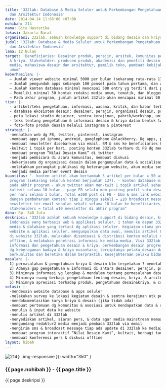 ```yaml
---
title: '332lab: Database & Media Seluler untuk Perkembangan Pengetahuan Desain, Kriya,
  dan Arsitektur Indonesia'
date: 2014-04-14 11:08:00 +07:00
nohibah: 214
nama: Gita Hastarika
lokasi: Jakarta Barat
organisasi: 332lab, sebuah knowledge support di bidang desain dan kriya Indonesia
judul: '32lab: Database & Media Seluler untuk Perkembangan Pengetahuan Desain, Kriya,
  dan Arsitektur Indonesia'
lama: 12 Bulan
target: 'Beneficiaries: Desainer produk, perajin, arsitek, komunitas pecinta desain
  & kriya. Stakeholder: produsen produk, akademisi dan peneliti desain dan arsitektur,
  media, mahasiswa desain dan arsitektur, pemilik toko, pembuat kebijakan, masyarakat
  umum'
keberhasilan: |-
  – Jumlah viewer website minimal 5000 per bulan (sekarang rata-rata 1700 per bulan).
  – Jumlah pengunduh apps sebanyak 100 ponsel pada tahun pertama, dan akan terus bertambah pada tahun selanjutnya.
  – Jumlah konten database minimal mencapai 500 entry yg terdiri dari pelaku, karya, sentra kerajinan, jenis material, jenis teknik, toko, event, venue, organisasi, inisiatif, universitas, media, sertifikasi, penghargaan.
  – Memiliki minimal 50 kontak redaksi media umum, tematik, dan blogger/media sosial dalam dan luar negeri, untuk dikirimkan update database dan newsletter 332lab.
  – Pada akhir program, jumlah artikel 332lab akan mencapai minimal 50 artikel (5x10bln) & konten database min. 500 entry mencakup wilayah kegiatan desain dan kriya di P. Jawa, Bali, & Lombok.
tipe: |-
  - artikel/teks pengetahuan, informasi, wacana, kritik, dan kabar terbaru di dunia desain (+ foto atau video penunjang) yang terbagi dalam rubrik: discussion, portfolio, profile, workspace, neighborhood, heritage, & event.
  - database ekosistem desain: desainer, perajin, organisasi desain, produk, material, teknik, sentra kerajinan, pabrik/workshop, universitas desain, penghargaan, sertifikat, event, inisiatif, toko, venue event desain, dan daerah sumber bahan baku. (teks+foto)
  - peta lokasi studio desainer, sentra kerajinan, pabrik/workshop, universitas desain, toko produk desain dan kerajinan, venue, dan daerah sumber bahan baku.
  - teks tentang pengetahuan & informasi desain & kriya dalam bentuk twit
  - foto-foto produk desain melalui instagram & pinterest
strategi: |-
  -menautkan web dg FB, twitter, pinterest, instagram
  -membuat apps pd iphone, android, googlephone &blackberry. Dg apps, pengguna ponsel mendapat notifikasi tiap mendekati lokasi kegiatan, akan ada event baru, & konten bertambah
  -membuat newsletter disebarkan via email, BM & sms ke beneficiaries &stakeholder 332lab
  -kultwit 1 topik per hari, posting konten 332lab terbaru di FB dg men-tag akun komunitas kreatif, mem-posting foto di instagram&pinterest
  -membuat program ”Nilai Desain Kami” di twitter
  -menjadi pembicara di acara komunitas, membuat diskusi
  -bekerjasama dg organisasi desain dalam pengumpulan data & sosialisasi
  -meletakkan perangkat publikasi dg keterangan website, akun media sosial, & barcode 332lab di toko & venue
  -menjadi media partner event desain
kuantitas: "- konten artikel akan bertambah 5 artikel per bulan = 50 artikel di akhir
  program (sekarang seluruh konten berjumlah 137). - konten database min. 500 entry
  pada akhir program - akun twitter akan men-twit 1 topik artikel sehari = total ±300
  kultwit selama 10 bulan - page FB selalu mem-posting profil satu desainer/perajin/brand/teknik/material/toko
  per hari selama 1 bulan. Total ±300 post di FB - bbm & sms link website (bersamaan
  dengan pembaharuan konten) tiap 2 minggu sekali = ±20 broadcast message & sms -
  newsletter ter-email sebulan sekali selama 10 bulan ke beneficiaries, media, dan
  stakeholders = total ±10 newsletter di akhir program"
dana: Rp. 348 Juta
deskripsi: '332lab adalah sebuah knowledge support di bidang desain, kriya, dan arsitektur
  Indonesia yang berbasis web & applikasi seluler. 1 tahun ke depan 332lab akan membangun
  media & database yang tertaut dg aplikasi seluler. Kegiatan utama proyek ini: merancang
  website & aplikasi seluler, mengumpulkan data awal, menulis artikel & mempublikasinya
  di website 332lab, melakukan diseminasi & distribusi konten melalui medsos & kegiatan
  offline, & melakukan penetrasi informasi ke media-media. Visi 332lab: keterbukaan
  informasi dan pengetahuan desain & kriya; perkembangan desain progresif yg selaras
  dg keberagaman budaya & kriya nusantara; terciptanya pelaku desain dan kriya yang
  berkualitas dan beretika dalam berpraktik; kesejahteraan pelaku bidang ini.'
masalah: |-
  1) permasalahan & pengetahuan kriya & desain blm terpetakan ? memetakan pengetahuan & permasalahan desainer & kriya Indonesia
  2) Adanya gap pengetahuan & informasi di antara desainer, perajin, produsen, dan konsumen ? menransfer pengetahuan masing2 pelaku ke pelaku lainnya melalui tulisan & diseminasi
  3) Minimnya informasi yg lengkap & mendalam tentang permasalahan desain, kriya, arsitektur-?menambah media desain (332lab) & tulisan2 desain di media umum
  4) Minimnya ruang berbagi pengetahuan tentang desain, kriya, & arsitektur?membangun ruang berbagi pengetahuan online & offline
  5) Minimnya apresiasi terhadap produk, pengetahuan desain&kriya, & craftsmanship Indonesia?meningkatkan apresiasi
solusi: |-
  -mendesain website database & apps seluler
  -melakukan survey ke lokasi kegiatan desain & sentra kerajinan utk pengumpulan data awal (th 1: P. Jawa, Bali & Lombok)
  -mendokumentasikan karya kriya & desain (jika tidak ada)
  -membuat pertemuan dg komunitas & asosiasi untuk mendapatkan data & sosialisasi 332lab
  -menulis & input data ke website
  -menulis artikel di 332lab
  -menyediakan artikel, siaran pers, & data agar media mainstream memuat isu bidang ini
  -mengundang redaktur2 media menjadi pembaca 332lab via email
  -mengirim sms & broadcast message tiap ada update di 332lab ke media2
  -membuat program interaktif “Nilai Desain Kami”, kultwit, berbagi tautan di twitter & posting update di FB
  -membuat konferensi pers & diskusi offline
layout: hibah
---
```


![214](/static/img/hibahcms/214.png){: .img-responsive }{: width="350" }

### {{ page.nohibah }} - {{ page.title }}

{{ page.deskripsi }}
